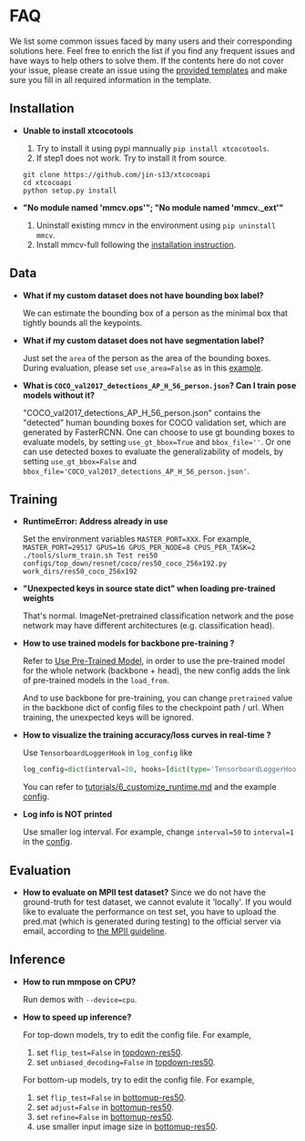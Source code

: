 # FAQ

We list some common issues faced by many users and their corresponding solutions here.
Feel free to enrich the list if you find any frequent issues and have ways to help others to solve them.
If the contents here do not cover your issue, please create an issue using the [provided templates](/.github/ISSUE_TEMPLATE/error-report.md) and make sure you fill in all required information in the template.


## Installation

- **Unable to install xtcocotools**

    1. Try to install it using pypi mannually `pip install xtcocotools`.
    2. If step1 does not work. Try to install it from source.
    ```
    git clone https://github.com/jin-s13/xtcocoapi
    cd xtcocoapi
    python setup.py install
    ```

- **"No module named 'mmcv.ops'"; "No module named 'mmcv._ext'"**

    1. Uninstall existing mmcv in the environment using `pip uninstall mmcv`.
    2. Install mmcv-full following the [installation instruction](https://mmcv.readthedocs.io/en/latest/#installation).


## Data

- **What if my custom dataset does not have bounding box label?**

    We can estimate the bounding box of a person as the minimal box that tightly bounds all the keypoints.

- **What if my custom dataset does not have segmentation label?**

    Just set the `area` of the person as the area of the bounding boxes. During evaluation, please set `use_area=False` as in this [example](https://github.com/open-mmlab/mmpose/blob/a82dd486853a8a471522ac06b8b9356db61f8547/mmpose/datasets/datasets/top_down/topdown_aic_dataset.py#L113).

- **What is `COCO_val2017_detections_AP_H_56_person.json`? Can I train pose models without it?**

    "COCO_val2017_detections_AP_H_56_person.json" contains the "detected" human bounding boxes for COCO validation set, which are generated by FasterRCNN.
    One can choose to use gt bounding boxes to evaluate models, by setting `use_gt_bbox=True` and `bbox_file=''`. Or one can use detected boxes to evaluate
    the generalizability of models, by setting `use_gt_bbox=False` and `bbox_file='COCO_val2017_detections_AP_H_56_person.json'`.

## Training

- **RuntimeError: Address already in use**

    Set the environment variables `MASTER_PORT=XXX`. For example,
    `MASTER_PORT=29517 GPUS=16 GPUS_PER_NODE=8 CPUS_PER_TASK=2 ./tools/slurm_train.sh Test res50 configs/top_down/resnet/coco/res50_coco_256x192.py work_dirs/res50_coco_256x192`

- **"Unexpected keys in source state dict" when loading pre-trained weights**

    That's normal. ImageNet-pretrained classification network and the pose network may have different architectures (e.g. classification head).

- **How to use trained models for backbone pre-training ?**

    Refer to [Use Pre-Trained Model](https://github.com/open-mmlab/mmpose/blob/master/docs/tutorials/1_finetune.md#use-pre-trained-model),
    in order to use the pre-trained model for the whole network (backbone + head), the new config adds the link of pre-trained models in the `load_from`.

    And to use backbone for pre-training, you can change `pretrained` value in the backbone dict of config files to the checkpoint path / url.
    When training, the unexpected keys will be ignored.

- **How to visualize the training accuracy/loss curves in real-time ?**

    Use `TensorboardLoggerHook` in `log_config` like
    ```python
    log_config=dict(interval=20, hooks=[dict(type='TensorboardLoggerHook')])
    ```
    You can refer to [tutorials/6_customize_runtime.md](/tutorials/6_customize_runtime.md#log-config) and the example [config](/configs/top_down/resnet/coco/res50_coco_256x192.py#L26).

- **Log info is NOT printed**

    Use smaller log interval. For example, change `interval=50` to `interval=1` in the [config](/configs/top_down/resnet/coco/res50_coco_256x192.py#L23).

## Evaluation

- **How to evaluate on MPII test dataset?**
    Since we do not have the ground-truth for test dataset, we cannot evalute it 'locally'.
    If you would like to evaluate the performance on test set, you have to upload the pred.mat (which is generated during testing) to the official server via email, according to [the MPII guideline](http://human-pose.mpi-inf.mpg.de/#evaluation).

## Inference

- **How to run mmpose on CPU?**

    Run demos with `--device=cpu`.

- **How to speed up inference?**

    For top-down models, try to edit the config file. For example,
    1. set `flip_test=False` in [topdown-res50](/configs/top_down/resnet/coco/res50_coco_256x192.py#L51).
    2. set `unbiased_decoding=False` in [topdown-res50](/configs/top_down/resnet/coco/res50_coco_256x192.py#L54).

    For bottom-up models, try to edit the config file. For example,
    1. set `flip_test=False` in [bottomup-res50](/configs/bottom_up/resnet/coco/res50_coco_512x512.py#L80).
    2. set `adjust=False` in [bottomup-res50](/configs/bottom_up/resnet/coco/res50_coco_512x512.py#L78).
    3. set `refine=False` in [bottomup-res50](/configs/bottom_up/resnet/coco/res50_coco_512x512.py#L79).
    4. use smaller input image size in [bottomup-res50](/configs/bottom_up/resnet/coco/res50_coco_512x512.py#L39).
